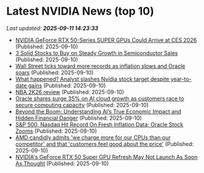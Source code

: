 # Latest NVIDIA News (top 10)
_Last updated: **2025-09-11 14:23:33**_

- [NVIDIA GeForce RTX 50-Series SUPER GPUs Could Arrive at CES 2026](https://www.techpowerup.com/340852/nvidia-geforce-rtx-50-series-super-gpus-could-arrive-at-ces-2026) (Published: 2025-09-10)
- [3 Solid Stocks to Buy on Steady Growth in Semiconductor Sales](https://finance.yahoo.com/news/3-solid-stocks-buy-steady-141300903.html) (Published: 2025-09-10)
- [Wall Street ticks toward more records as inflation slows and Oracle soars](https://www.bostonherald.com/2025/09/10/wall-street-inflation-report/) (Published: 2025-09-10)
- [What happened? Analyst slashes Nvidia stock target despite year-to-date gains](https://economictimes.indiatimes.com/news/international/us/nvidia-stock-price-target-2025-citi-lowers-nvidia-stock-target-after-broadcom-xpu-market-growth/articleshow/123810044.cms) (Published: 2025-09-10)
- [NBA 2K26 review](https://www.rockpapershotgun.com/nba-2k26-review) (Published: 2025-09-10)
- [Oracle shares surge 35% on AI cloud growth as customers race to secure computing capacity](https://economictimes.indiatimes.com/markets/stocks/news/oracle-shares-surge-35-on-ai-cloud-growth-as-customers-race-to-secure-computing-capacity/articleshow/123811295.cms) (Published: 2025-09-10)
- [Beyond the Boom: Understanding AI’s True Economic Impact and Hidden Financial Danger](https://www.fairobserver.com/world-news/beyond-the-boom-understanding-ais-true-economic-impact-and-hidden-financial-danger/) (Published: 2025-09-10)
- [S&P 500, Nasdaq Hit Record On Fresh Inflation Data; Oracle Stock Zooms](https://www.ndtvprofit.com/markets/us-stock-market-today-sp-500-nasdaq-hit-record-on-fresh-inflation-data-oracle-stock-zooms) (Published: 2025-09-10)
- [AMD candidly admits 'we charge more for our CPUs than our competitor' and that 'customers feel good about the price'](https://www.pcgamer.com/hardware/processors/amd-candidly-admits-we-charge-more-for-our-cpus-than-our-competitor-and-that-customers-feel-good-about-the-price/) (Published: 2025-09-10)
- [NVIDIA's GeForce RTX 50 Super GPU Refresh May Not Launch As Soon As Thought](https://hothardware.com/news/nvidia-geforce-rtx-50-super-gpu-refresh-not-launch-soon) (Published: 2025-09-10)
